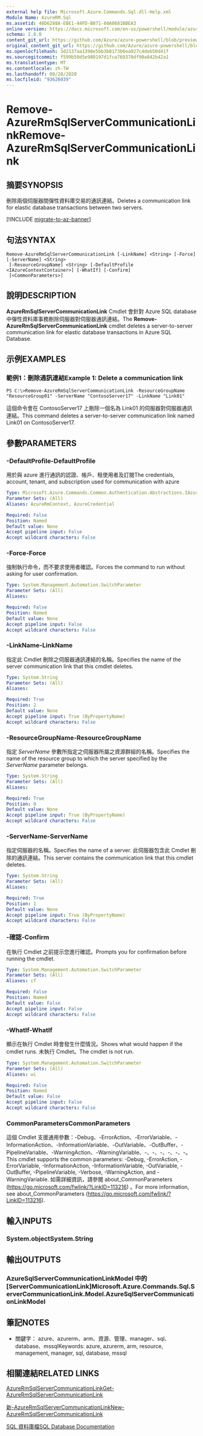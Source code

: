 ```yaml
---
external help file: Microsoft.Azure.Commands.Sql.dll-Help.xml
Module Name: AzureRM.Sql
ms.assetid: 48D6288A-EBE1-44FD-B871-80A0681BBEA3
online version: https://docs.microsoft.com/en-us/powershell/module/azurerm.sql/remove-azurermsqlservercommunicationlink
schema: 2.0.0
content_git_url: https://github.com/Azure/azure-powershell/blob/preview/src/ResourceManager/Sql/Commands.Sql/help/Remove-AzureRmSqlServerCommunicationLink.md
original_content_git_url: https://github.com/Azure/azure-powershell/blob/preview/src/ResourceManager/Sql/Commands.Sql/help/Remove-AzureRmSqlServerCommunicationLink.md
ms.openlocfilehash: 3d2137aa1398e5bb3b8173b6ea927c4deb50d41f
ms.sourcegitcommit: f599b50d5e980197d1fca769378df90a842b42a1
ms.translationtype: MT
ms.contentlocale: zh-TW
ms.lasthandoff: 08/20/2020
ms.locfileid: "93626039"
---
```

# <span data-ttu-id="cb1a5-101">Remove-AzureRmSqlServerCommunicationLink</span><span class="sxs-lookup"><span data-stu-id="cb1a5-101">Remove-AzureRmSqlServerCommunicationLink</span></span>

## <span data-ttu-id="cb1a5-102">摘要</span><span class="sxs-lookup"><span data-stu-id="cb1a5-102">SYNOPSIS</span></span>
<span data-ttu-id="cb1a5-103">刪除兩個伺服器間彈性資料庫交易的通訊連結。</span><span class="sxs-lookup"><span data-stu-id="cb1a5-103">Deletes a communication link for elastic database transactions between two servers.</span></span>

[!INCLUDE [migrate-to-az-banner](../../includes/migrate-to-az-banner.md)]

## <span data-ttu-id="cb1a5-104">句法</span><span class="sxs-lookup"><span data-stu-id="cb1a5-104">SYNTAX</span></span>

```
Remove-AzureRmSqlServerCommunicationLink [-LinkName] <String> [-Force] [-ServerName] <String>
 [-ResourceGroupName] <String> [-DefaultProfile <IAzureContextContainer>] [-WhatIf] [-Confirm]
 [<CommonParameters>]
```

## <span data-ttu-id="cb1a5-105">說明</span><span class="sxs-lookup"><span data-stu-id="cb1a5-105">DESCRIPTION</span></span>
<span data-ttu-id="cb1a5-106">**AzureRmSqlServerCommunicationLink** Cmdlet 會針對 Azure SQL database 中彈性資料庫事務刪除伺服器對伺服器通訊連結。</span><span class="sxs-lookup"><span data-stu-id="cb1a5-106">The **Remove-AzureRmSqlServerCommunicationLink** cmdlet deletes a server-to-server communication link for elastic database transactions in Azure SQL Database.</span></span>

## <span data-ttu-id="cb1a5-107">示例</span><span class="sxs-lookup"><span data-stu-id="cb1a5-107">EXAMPLES</span></span>

### <span data-ttu-id="cb1a5-108">範例1：刪除通訊連結</span><span class="sxs-lookup"><span data-stu-id="cb1a5-108">Example 1: Delete a communication link</span></span>
```
PS C:\>Remove-AzureRmSqlServerCommunicationLink -ResourceGroupName "ResourceGroup01" -ServerName "ContosoServer17" -LinkName "Link01"
```

<span data-ttu-id="cb1a5-109">這個命令會在 ContosoServer17 上刪除一個名為 Link01 的伺服器對伺服器通訊連結。</span><span class="sxs-lookup"><span data-stu-id="cb1a5-109">This command deletes a server-to-server communication link named Link01 on ContosoServer17.</span></span>

## <span data-ttu-id="cb1a5-110">參數</span><span class="sxs-lookup"><span data-stu-id="cb1a5-110">PARAMETERS</span></span>

### <span data-ttu-id="cb1a5-111">-DefaultProfile</span><span class="sxs-lookup"><span data-stu-id="cb1a5-111">-DefaultProfile</span></span>
<span data-ttu-id="cb1a5-112">用於與 azure 進行通訊的認證、帳戶、租使用者及訂閱</span><span class="sxs-lookup"><span data-stu-id="cb1a5-112">The credentials, account, tenant, and subscription used for communication with azure</span></span>

```yaml
Type: Microsoft.Azure.Commands.Common.Authentication.Abstractions.IAzureContextContainer
Parameter Sets: (All)
Aliases: AzureRmContext, AzureCredential

Required: False
Position: Named
Default value: None
Accept pipeline input: False
Accept wildcard characters: False
```

### <span data-ttu-id="cb1a5-113">-Force</span><span class="sxs-lookup"><span data-stu-id="cb1a5-113">-Force</span></span>
<span data-ttu-id="cb1a5-114">強制執行命令，而不要求使用者確認。</span><span class="sxs-lookup"><span data-stu-id="cb1a5-114">Forces the command to run without asking for user confirmation.</span></span>

```yaml
Type: System.Management.Automation.SwitchParameter
Parameter Sets: (All)
Aliases:

Required: False
Position: Named
Default value: None
Accept pipeline input: False
Accept wildcard characters: False
```

### <span data-ttu-id="cb1a5-115">-LinkName</span><span class="sxs-lookup"><span data-stu-id="cb1a5-115">-LinkName</span></span>
<span data-ttu-id="cb1a5-116">指定此 Cmdlet 刪除之伺服器通訊連結的名稱。</span><span class="sxs-lookup"><span data-stu-id="cb1a5-116">Specifies the name of the server communication link that this cmdlet deletes.</span></span>

```yaml
Type: System.String
Parameter Sets: (All)
Aliases:

Required: True
Position: 2
Default value: None
Accept pipeline input: True (ByPropertyName)
Accept wildcard characters: False
```

### <span data-ttu-id="cb1a5-117">-ResourceGroupName</span><span class="sxs-lookup"><span data-stu-id="cb1a5-117">-ResourceGroupName</span></span>
<span data-ttu-id="cb1a5-118">指定 *ServerName* 參數所指定之伺服器所屬之資源群組的名稱。</span><span class="sxs-lookup"><span data-stu-id="cb1a5-118">Specifies the name of the resource group to which the server specified by the *ServerName* parameter belongs.</span></span>

```yaml
Type: System.String
Parameter Sets: (All)
Aliases:

Required: True
Position: 0
Default value: None
Accept pipeline input: True (ByPropertyName)
Accept wildcard characters: False
```

### <span data-ttu-id="cb1a5-119">-ServerName</span><span class="sxs-lookup"><span data-stu-id="cb1a5-119">-ServerName</span></span>
<span data-ttu-id="cb1a5-120">指定伺服器的名稱。</span><span class="sxs-lookup"><span data-stu-id="cb1a5-120">Specifies the name of a server.</span></span>
<span data-ttu-id="cb1a5-121">此伺服器包含此 Cmdlet 刪除的通訊連結。</span><span class="sxs-lookup"><span data-stu-id="cb1a5-121">This server contains the communication link that this cmdlet deletes.</span></span>

```yaml
Type: System.String
Parameter Sets: (All)
Aliases:

Required: True
Position: 1
Default value: None
Accept pipeline input: True (ByPropertyName)
Accept wildcard characters: False
```

### <span data-ttu-id="cb1a5-122">-確認</span><span class="sxs-lookup"><span data-stu-id="cb1a5-122">-Confirm</span></span>
<span data-ttu-id="cb1a5-123">在執行 Cmdlet 之前提示您進行確認。</span><span class="sxs-lookup"><span data-stu-id="cb1a5-123">Prompts you for confirmation before running the cmdlet.</span></span>

```yaml
Type: System.Management.Automation.SwitchParameter
Parameter Sets: (All)
Aliases: cf

Required: False
Position: Named
Default value: False
Accept pipeline input: False
Accept wildcard characters: False
```

### <span data-ttu-id="cb1a5-124">-WhatIf</span><span class="sxs-lookup"><span data-stu-id="cb1a5-124">-WhatIf</span></span>
<span data-ttu-id="cb1a5-125">顯示在執行 Cmdlet 時會發生什麼情況。</span><span class="sxs-lookup"><span data-stu-id="cb1a5-125">Shows what would happen if the cmdlet runs.</span></span>
<span data-ttu-id="cb1a5-126">未執行 Cmdlet。</span><span class="sxs-lookup"><span data-stu-id="cb1a5-126">The cmdlet is not run.</span></span>

```yaml
Type: System.Management.Automation.SwitchParameter
Parameter Sets: (All)
Aliases: wi

Required: False
Position: Named
Default value: False
Accept pipeline input: False
Accept wildcard characters: False
```

### <span data-ttu-id="cb1a5-127">CommonParameters</span><span class="sxs-lookup"><span data-stu-id="cb1a5-127">CommonParameters</span></span>
<span data-ttu-id="cb1a5-128">這個 Cmdlet 支援通用參數：-Debug、-ErrorAction、-ErrorVariable、-InformationAction、-InformationVariable、-OutVariable、-OutBuffer、-PipelineVariable、-WarningAction、-WarningVariable、-、-、-、-、-、-。</span><span class="sxs-lookup"><span data-stu-id="cb1a5-128">This cmdlet supports the common parameters: -Debug, -ErrorAction, -ErrorVariable, -InformationAction, -InformationVariable, -OutVariable, -OutBuffer, -PipelineVariable, -Verbose, -WarningAction, and -WarningVariable.</span></span> <span data-ttu-id="cb1a5-129">如需詳細資訊，請參閱 about_CommonParameters (https://go.microsoft.com/fwlink/?LinkID=113216) 。</span><span class="sxs-lookup"><span data-stu-id="cb1a5-129">For more information, see about_CommonParameters (https://go.microsoft.com/fwlink/?LinkID=113216).</span></span>

## <span data-ttu-id="cb1a5-130">輸入</span><span class="sxs-lookup"><span data-stu-id="cb1a5-130">INPUTS</span></span>

### <span data-ttu-id="cb1a5-131">System.object</span><span class="sxs-lookup"><span data-stu-id="cb1a5-131">System.String</span></span>

## <span data-ttu-id="cb1a5-132">輸出</span><span class="sxs-lookup"><span data-stu-id="cb1a5-132">OUTPUTS</span></span>

### <span data-ttu-id="cb1a5-133">AzureSqlServerCommunicationLinkModel 中的 [ServerCommunicationLink]</span><span class="sxs-lookup"><span data-stu-id="cb1a5-133">Microsoft.Azure.Commands.Sql.ServerCommunicationLink.Model.AzureSqlServerCommunicationLinkModel</span></span>

## <span data-ttu-id="cb1a5-134">筆記</span><span class="sxs-lookup"><span data-stu-id="cb1a5-134">NOTES</span></span>
* <span data-ttu-id="cb1a5-135">關鍵字： azure、azurerm、arm、資源、管理、manager、sql、database、mssql</span><span class="sxs-lookup"><span data-stu-id="cb1a5-135">Keywords: azure, azurerm, arm, resource, management, manager, sql, database, mssql</span></span>

## <span data-ttu-id="cb1a5-136">相關連結</span><span class="sxs-lookup"><span data-stu-id="cb1a5-136">RELATED LINKS</span></span>

[<span data-ttu-id="cb1a5-137">AzureRmSqlServerCommunicationLink</span><span class="sxs-lookup"><span data-stu-id="cb1a5-137">Get-AzureRmSqlServerCommunicationLink</span></span>](./Get-AzureRmSqlServerCommunicationLink.md)

[<span data-ttu-id="cb1a5-138">新-AzureRmSqlServerCommunicationLink</span><span class="sxs-lookup"><span data-stu-id="cb1a5-138">New-AzureRmSqlServerCommunicationLink</span></span>](./New-AzureRmSqlServerCommunicationLink.md)

[<span data-ttu-id="cb1a5-139">SQL 資料庫檔</span><span class="sxs-lookup"><span data-stu-id="cb1a5-139">SQL Database Documentation</span></span>](https://docs.microsoft.com/azure/sql-database/)
